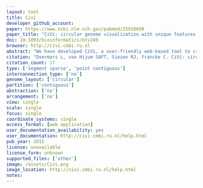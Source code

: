 ```yaml
---
layout: tool 
title: Civi
developer_github_account: 
paper: https://www.ncbi.nlm.nih.gov/pubmed/25910699
paper_title: "CiVi: circular genome visualization with unique features to analyze sequence elements."
doi: 10.1093/bioinformatics/btv249
browser: http://civi.cmbi.ru.nl
abstract: "We have developed CiVi, a user-friendly web-based tool to create custom circular maps to aid the analysis of microbial genomes and sequence elements. Sequence related data such as gene-name, COG class, PFAM domain, GC%, and subcellular location can be comprehensively viewed. Quantitative gene-related data (e.g. expression ratios or read counts) as well as predicted sequence elements (e.g. regulatory sequences) can be uploaded and visualized. CiVi accommodates the analysis of genomic elements by allowing a visual interpretation in the context of: (i) their genome-wide distribution, (ii) provided experimental data and (iii) the local orientation and location with respect to neighboring genes. CiVi thus enables both experts and non-experts to conveniently integrate public genome data with the results of genome analyses in circular genome maps suitable for publication."
citation: "Overmars L, van Hijum SAFT, Siezen RJ, Francke C. CiVi: circular genome visualization with unique features to analyze sequence elements. Bioinformatics. academic.oup.com; 2015;31: 2867–2869."
citation_count: 17
type: ['segment sparse', 'point contiguous']
interconnection_type: ['no']
genome_layout: ['circular']
partition: ['contiguous']
abstraction: ['no']
arrangement: ['no']
view: single
scale: single
focus: single
coordinate_systems: single
access_format: [web application]
user_documentation_availability: yes
user_documentation: http://civi.cmbi.ru.nl/help.html
pub_year: 2015
license: unavailable
license_form: unknown
supported_files: ['other']
image: /assets/Civi.png
image_location: http://civi.cmbi.ru.nl/help.html
notes: 
---
```

